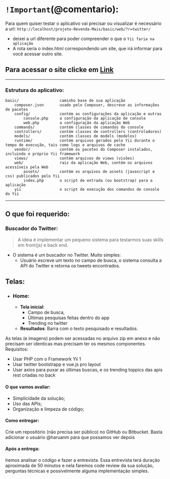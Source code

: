 # `!Important`(@comentario):

Para quem quiser testar o aplicativo vai precisar ou visualizar é necessário a url: `http://localhost/projeto-Revenda-Mais/basic/web/?r=twitter/`
  * deixei a url diferente para poder compreender o que o `Yii faria na aplicação`
  * A rota seria o index.html correspondendo um site, que irá informar para você acessar outro site.  


## Para acessar o site clicke em [ Link](http://localhost/projeto-Revenda-Mais/basic/web/?r=twitter)

-----------
### Estrutura do aplicativo:

```
basic/                  caminho base de sua aplicação
    composer.json       usado pelo Composer, descreve as informações de pacotes
    config/             contém as configurações da aplicação e outras
        console.php     a configuração da aplicação de console
        web.php         a configuração da aplicação Web
    commands/           contém classes de comandos do console
    controllers/        contém classes de controllers (controladores)
    models/             contém classes de models (modelos)
    runtime/            contém arquivos gerados pelo Yii durante o tempo de execução, tais como logs e arquivos de cache
    vendor/             contém os pacotes do Composer instalados, incluindo o próprio Yii framework
    views/              contém arquivos de views (visões)
    web/                raiz da aplicação Web, contém os arquivos acessíveis pela Web
        assets/         contém os arquivos de assets (javascript e css) publicados pelo Yii
        index.php       o script de entrada (ou bootstrap) para a aplicação
    yii                 o script de execução dos comandos de console do Yii
```

---------------

## O que foi requerido:

### Buscador do Twitter:

> A ideia é implementar um pequeno sistema para testarmos suas skills em front(js) e back end.

* O sistema é um buscador no Twitter.
Muito simples:
  * Usuário escreve um texto no campo de busca, o sistema consulta a API do Twitter e retorna os tweets encontrados.

## Telas:
  * ### Home:
    * __Tela inicial__:
      + Campo de busca,
      + Últimas pesquisas feitas dentro do app
      + Trending no twitter    
    * __Resultados__:
      Barra com o texto pesquisado e resultados.

As telas (e imagens) podem ser acessadas no arquivo zip em anexo e não precisam ser identicas mas precisam ter os mesmos componentes.
Requisitos:
  * Usar PHP com o Framework Yii 1
  * Usar twitter bootstrapp e vue.js pro layout
  * Usar axios para puxar as últimas buscas, e os trending toppics das apis rest criadas no back

#### O que vamos avaliar:
  * Simplicidade da solução;
  * Uso das APIs;
  * Organização e limpeza de código;

#### Como entregar:

Crie um repositório (não precisa ser público) no GitHub ou Bitbucket. Basta adicionar o usuário @haruanm para que possamos ver depois

#### Após a entrega:
Iremos analisar o código e fazer a entrevista. Essa entrevista terá duração aproximada de 50 minutos e nela faremos code review da sua solução, perguntas técnicas e possivelmente alguma implementação simples.
